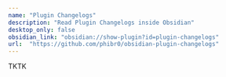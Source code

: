 ```yaml
---
name: "Plugin Changelogs"
description: "Read Plugin Changelogs inside Obsidian"
desktop_only: false
obsidian_link: "obsidian://show-plugin?id=plugin-changelogs"
url:  "https://github.com/phibr0/obsidian-plugin-changelogs"
---
```

TKTK